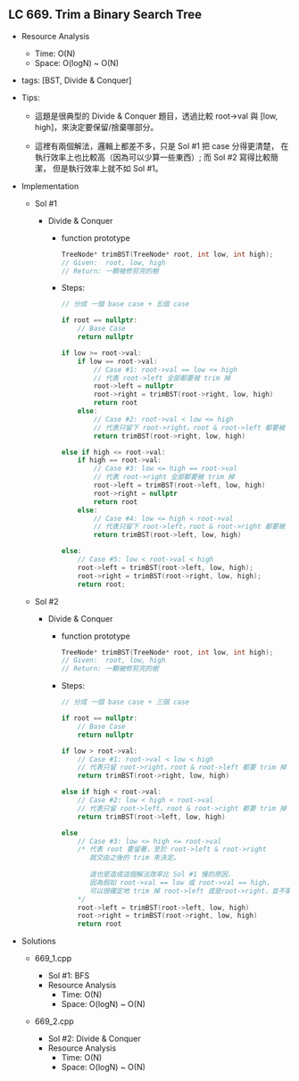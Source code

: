 ## LC 669. Trim a Binary Search Tree
- Resource Analysis
    - Time: O(N)
    - Space: O(logN) ~ O(N)

- tags: [BST, Divide & Conquer]

- Tips: 
    - 這題是很典型的 Divide & Conquer 題目，透過比較 root->val
      與 [low, high]，來決定要保留/捨棄哪部分。
    
    - 這裡有兩個解法，邏輯上都差不多，只是 Sol #1 把 case 分得更清楚，
      在執行效率上也比較高（因為可以少算一些東西）; 而 Sol #2 寫得比較簡潔，
      但是執行效率上就不如 Sol #1。 

- Implementation
    - Sol #1 
        - Divide & Conquer
            - function prototype    
                ```C++
                TreeNode* trimBST(TreeNode* root, int low, int high);    
                // Given:  root, low, high
                // Return: 一顆被修剪完的樹      
                ```

            - Steps:
                ```C++ 
                // 分成 一個 base case + 五個 case
                
                if root == nullptr:
                    // Base Case
                    return nullptr

                if low >= root->val:
                    if low == root->val:
                        // Case #1: root->val == low <= high
                        // 代表 root->left 全部都要被 trim 掉
                        root->left = nullptr
                        root->right = trimBST(root->right, low, high)
                        return root
                    else:
                        // Case #2: root->val < low <= high
                        // 代表只留下 root->right，root & root->left 都要被 trim 掉
                        return trimBST(root->right, low, high)

                else if high <= root->val:
                    if high == root->val:
                        // Case #3: low <= high == root->val
                        // 代表 root->right 全部都要被 trim 掉
                        root->left = trimBST(root->left, low, high)
                        root->right = nullptr
                        return root
                    else:
                        // Case #4: low <= high < root->val
                        // 代表只留下 root->left，root & root->right 都要被 trim 掉
                        return trimBST(root->left, low, high)
                
                else:
                    // Case #5: low < root->val < high
                    root->left = trimBST(root->left, low, high);
                    root->right = trimBST(root->right, low, high);
                    return root;
                ```
                 
    - Sol #2
        - Divide & Conquer
            - function prototype
                ```C++
                TreeNode* trimBST(TreeNode* root, int low, int high);          
                // Given:  root, low, high
                // Return: 一顆被修剪完的樹 
                ```
                
            - Steps:
                ```C++ 
                // 分成 一個 base case + 三個 case
                
                if root == nullptr:
                    // Base Case
                    return nullptr

                if low > root->val:
                    // Case #1: root->val < low < high
                    // 代表只留 root->right，root & root->left 都要 trim 掉
                    return trimBST(root->right, low, high)
                
                else if high < root->val:
                    // Case #2: low < high < root->val
                    // 代表只留 root->left，root & root->right 都要 trim 掉
                    return trimBST(root->left, low, high)
                
                else 
                    // Case #3: low <= high <= root->val
                    /* 代表 root 要留著，至於 root->left & root->right 
                       就交由之後的 trim 來決定。
                       
                       這也是造成這個解法效率比 Sol #1 慢的原因，
                       因為假如 root->val == low 或 root->val == high，
                       可以很確定地 trim 掉 root->left 或是root->right，並不需要再遞迴下去。
                    */
                    root->left = trimBST(root->left, low, high)
                    root->right = trimBST(root->right, low, high)
                    return root
                ```
                   
- Solutions
    - 669_1.cpp
        - Sol #1: BFS
        - Resource Analysis
            - Time: O(N)
            - Space: O(logN) ~ O(N)

    - 669_2.cpp
        - Sol #2: Divide & Conquer
        - Resource Analysis
            - Time: O(N)
            - Space: O(logN) ~ O(N)  